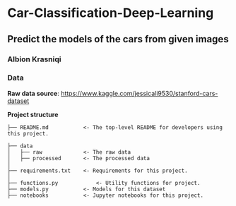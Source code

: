 # Car-Classification-Deep-Learning

## Predict the models of the cars from given images

### Albion Krasniqi

### Data
**Raw data source**: https://www.kaggle.com/jessicali9530/stanford-cars-dataset

**Project structure**
```
├── README.md           <- The top-level README for developers using this project.

├── data
│   ├── raw             <- The raw data
│   ├── processed       <- The processed data
│
├── requirements.txt    <- Requirements for this project.
│
├── functions.py            <- Utility functions for project.
├── models.py           <- Models for this dataset
├── notebooks           <- Jupyter notebooks for this project.
```
